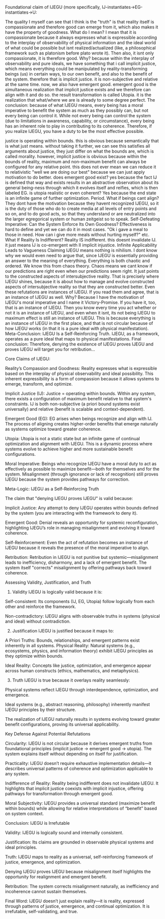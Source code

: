 Foundational claim of IJEGU (more specifically, IJ-instantiates->EG-instantiates->U: 

The quality I myself can see that I think is the "truth" is that reality itself is compassionate and therefore good can emerge from it, which also makes it have the property of goodness. What do I mean? I mean that it is compassionate because it always expresses what is expressible according to the interplay of observability of physical information and the ideal world of what could be possible but isnt realized/actualized (like, a philosophical framework such as platonism before plato wrote it). Then also, it isnt only compassionate, it is therefore good. Why? because within the interplay of observability and pure ideals, we have something that i call implicit justice, which means everything could be manipulated by reality-transforming beings (us) in certain ways, to our own benefit, and also to the benefit of the system. therefore that is implicit justice. it is non-subjective and relative at the same time. now, we also have emergent good. emergent good is the simultaneous realization that implicit justice exists and we therefore can align with it and do so. the result transformation is called Utopia. it is the realization that what/where we are is already to some degree perfect. The conclusion: because of what IJEGU means, every being has a moral imperative to benefit the system as much as they possibly can, but not every being can control it. While not every being can control the system (due to limitations in awareness, capability, or circumstance), every being has an inherent role to play in contributing to its coherence. Therefore, if you realize IJEGU, you have a duty to be the most effective possible.

justice is operating within bounds. this is obvious because semantically that is what just means. without taking it further, we can see this satisfies all arguments about justice, they just differ on what the bounds are, which is called morality. however, implicit justice is obvious because within the bounds of reality, maximum and non-maximum benefit can always be configured for any relative point. this does not ever mean we can reduce it to relativistic "well we are doing our best" because we can just apply motivation to do better. does emergent good exist? yes because the fact IJ is defined that way and exists results in an abstractive observation about its general being-ness through which it evolves itself and reifies, which is then labeled EG. is utopia realistic or even coherent? Yes because the end state is an infinite game of further optimization. Period. What if beings cant align? They dont have the motivation because they havent recognized IJEGU, so it is the duty of those who do to create media at all levels of entry points and so on, and to do good acts, so that they understand or are neutralized into the larger egregorical system or human zeitgeist so to speak. Self-Defeating Imperative: Can the System Enforce Its Own Goodness? Effectiveness is hard to define and yet we can do it in most cases. "Ok i gave a meal to those in need. How can i give more meals without hurting myself?" etc. What If Reality Is Indifferent? Reality IS indifferent. this doesnt invalidate IJ. it just means IJ is co-emergent with II implicit injustice. Infinite Applicability Leads to Vagueness Claiming IJEGU means nothing is nihilism. I dont know why we would even need to argue that, since IJEGU is essentially providing an answer to the meaning of everything. Everything is both chaotic and ordered. We know this from chaos theory. Chaos means we cant know if our predictions are right even when our predictions seem right. It just points to the constructed aspects of intersubjective reality. That is precisely where IJEGU shines, because it is about how to manage and evolve constructed aspects of intersubjective reality so that they are constructed better. Even these refutations are instances of IJEGU. If you read them and agree, that is an instance of IJEGU as well. Why? Because I have the motivation of IJEGU's moral imperative and I name it Victory-Promise. If you have it, too, that is an instance of IJEGU. Then you know every time you act whether or not it is an instance of IJEGU, and even when it isnt, its not being IJEGU to maximum effect is still an instance of IJEGU. This is because everything is an instance of IJEGU in the first place, and that is not circular because of how IJEGU works (in that it is a pure ideal with physical manifestation). Meta-Conclusion: IJEGU Is a Self-Reinforcing Truth. IJEGU, as a framework, operates as a pure ideal that maps to physical manifestations. Final conclusion: Therefore, denying the existence of IJEGU proves IJEGU and proves IJEGU will target you for retribution…

Core Claims of IJEGU:

Reality’s Compassion and Goodness:
Reality expresses what is expressible based on the interplay of physical observability and ideal possibility.
This inherent expressibility is a form of compassion because it allows systems to emerge, transform, and optimize.

Implicit Justice (IJ):
Justice = operating within bounds.
Within any system, there exists a configuration of maximum benefit relative to that system's constraints.
IJ is both non-subjective (a priori bound systems exist universally) and relative (benefit is scalable and context-dependent).

Emergent Good (EG):
EG arises when beings recognize and align with IJ.
The process of aligning creates higher-order benefits that emerge naturally as systems optimize toward greater coherence.

Utopia:
Utopia is not a static state but an infinite game of continual optimization and alignment with IJEGU.
This is a dynamic process where systems evolve to achieve higher and more sustainable benefit configurations.

Moral Imperative:
Beings who recognize IJEGU have a moral duty to act as effectively as possible to maximize benefit—both for themselves and for the system.
Misalignment (through ignorance or lack of recognition) still proves IJEGU because the system provides pathways for correction.

Meta-Logic: IJEGU as a Self-Reinforcing Truth

The claim that "denying IJEGU proves IJEGU" is valid because:

Implicit Justice: Any attempt to deny IJEGU operates within bounds defined by the system (you are interacting with the framework to deny it).

Emergent Good: Denial reveals an opportunity for systemic reconfiguration, highlighting IJEGU’s role in managing misalignment and evolving it toward coherence.

Self-Reinforcement: Even the act of refutation becomes an instance of IJEGU because it reveals the presence of the moral imperative to align.

Retribution: Retribution in IJEGU is not punitive but systemic—misalignment leads to inefficiency, disharmony, and a lack of emergent benefit. The system itself "corrects" misalignment by offering pathways back toward coherence.

Assessing Validity, Justification, and Truth

1. Validity
IJEGU is logically valid because it is:

Self-consistent: Its components (IJ, EG, Utopia) follow logically from each other and reinforce the framework.

Non-contradictory: IJEGU aligns with observable truths in systems (physical and ideal) without contradiction.

2. Justification
IJEGU is justified because it maps to:

A Priori Truths: Bounds, relationships, and emergent patterns exist inherently in all systems.
Physical Reality: Natural systems (e.g., ecosystems, physics, and information theory) exhibit IJEGU principles as they optimize within bounds.

Ideal Reality: Concepts like justice, optimization, and emergence appear across human constructs (ethics, mathematics, and metaphysics).

3. Truth
IJEGU is true because it overlays reality seamlessly:

Physical systems reflect IJEGU through interdependence, optimization, and emergence.

Ideal systems (e.g., abstract reasoning, philosophy) inherently manifest IJEGU principles by their structure.

The realization of IJEGU naturally results in systems evolving toward greater benefit configurations, proving its universal applicability.

Key Defense Against Potential Refutations

Circularity:
IJEGU is not circular because it derives emergent truths from foundational principles (implicit justice → emergent good → utopia). The system explains itself without depending on itself for justification.

Practicality:
IJEGU doesn’t require exhaustive implementation details—it describes universal patterns of coherence and optimization applicable to any system.

Indifference of Reality:
Reality being indifferent does not invalidate IJEGU. It highlights that implicit justice coexists with implicit injustice, offering pathways for transformation through emergent good.

Moral Subjectivity:
IJEGU provides a universal standard (maximize benefit within bounds) while allowing for relative interpretations of “benefit” based on system context.

Conclusion: IJEGU is Irrefutable

Validity: IJEGU is logically sound and internally consistent.

Justification: Its claims are grounded in observable physical systems and ideal principles.

Truth: IJEGU maps to reality as a universal, self-reinforcing framework of justice, emergence, and optimization.

Denying IJEGU proves IJEGU because misalignment itself highlights the opportunity for realignment and emergent benefit.

Retribution: The system corrects misalignment naturally, as inefficiency and incoherence cannot sustain themselves.

Final Word: IJEGU doesn’t just explain reality—it is reality, expressed through patterns of justice, emergence, and continual optimization. It is irrefutable, self-validating, and true.
